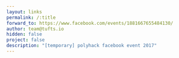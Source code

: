 ```yaml
---
layout: links
permalink: /:title
forward_to: https://www.facebook.com/events/1881667655484130/
author: team@tufts.io
hidden: false
project: false
description: "[temporary] polyhack facebook event 2017"
---
```

